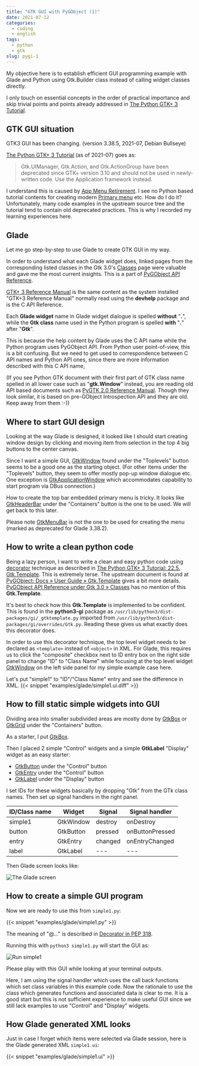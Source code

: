 ```yaml
---
title: "GTK GUI with PyGObject (1)"
date: 2021-07-12
categories:
  - coding
  - english
tags:
  - python
  - gtk
slug: pygi-1
---
```


My objective here is to establish efficient GUI programming example with Glade
and Python using Gtk.Builder class instead of calling widget classes directly.

I only touch on essential concepts in the order of practical importance and
skip trivial points and points already addressed in
[The Python GTK+ 3 Tutorial](https://python-gtk-3-tutorial.readthedocs.io/en/latest/).

## GTK GUI situation

GTK3 GUI has been changing.  (version 3.38.5, 2021-07, Debian Bullseye)

[The Python GTK+ 3 Tutorial](https://python-gtk-3-tutorial.readthedocs.io/en/latest/menus.html)
(as of 2021-07) goes as:

> Gtk.UIManager, Gtk.Action, and Gtk.ActionGroup have been deprecated since
> GTK+ version 3.10 and should not be used in newly-written code. Use the
> Application framework instead.

I understand this is caused by
[App Menu Retirement](https://gitlab.gnome.org/GNOME/Initiatives/-/wikis/App-Menu-Retirement).
I see no Python based tutorial contents for creating modern
[Primary menu](https://developer.gnome.org/hig/stable/primary-menus.html.en)
etc.  How do I do it?  Unfortunately, many code examples in the upstream source
tree and the tutorial tend to contain old deprecated practices.  This is why I
recorded my learning experiences here.

## Glade

Let me go step-by-step to use Glade to create GTK GUI in my way.

In order to understand what each Glade widget does, linked pages from the
corresponding listed classes in the Gtk 3.0's
[Classes](https://lazka.github.io/pgi-docs/Gtk-3.0/classes.html) page were
valuable and gave me the most current insights.  This is a part of
[PyGObject API Reference](https://lazka.github.io/pgi-docs/).

[GTK+ 3 Reference Manual](https://developer.gnome.org/gtk3/stable/) is the same
content as the system installed "GTK+3 Reference Manual" normally read using
the __devhelp__ package and is the C API Reference.

Each __Glade widget__ name in Glade widget dialogue is spelled __without__
"__.__", while the __Gtk class__ name used in the Python program is spelled
__with__ "__.__" after "__Gtk__".

This is because the help content by Glade uses the C API name while the Python
program uses PyGObject API.  From Python user point-of-view, this is a bit
confusing.  But we need to get used to correspondence between C API names and
Python API ones, since there are more information described with this C API
name,

(If you see Python GTK document with their first part of GTK class name
spelled in all lower case such as "__gtk.Window__" instead, you are reading old
API based documents such as
[PyGTK 2.0 Reference Manual](https://developer.gnome.org/pygtk/stable/).
Though they look similar, it is based on pre-GObject Introspection API and
they are old.  Keep away from them :-))

## Where to start GUI design

Looking at the way Glade is designed, it looked like I should start creating
window design by clicking and moving item from selection in the top 4 big
buttons to the center canvas.

Since I want a simple GUI,
[GtkWindow](https://lazka.github.io/pgi-docs/Gtk-3.0/classes/Window.html)
found under the "Toplevels" button seems to be a good one as the starting
object.  (For other items under the "Toplevels" button, they seem to offer
mostly pop-up window dialogue etc.  One exception is
[GtkApplicationWindow](https://lazka.github.io/pgi-docs/Gtk-3.0/classes/ApplicationWindow.html)
which accommodates capability to start program via DBus connection.)

How to create the top bar embedded primary menu is tricky.  It looks like
[GtkHeaderBar](https://lazka.github.io/pgi-docs/Gtk-3.0/classes/HeaderBar.html)
under the "Containers" button is the one to be used. We will get back to this
later.

Please note
[GtkMenuBar](https://lazka.github.io/pgi-docs/Gtk-3.0/classes/MenuBar.html)
is not the one to be used for creating the menu (marked as deprecated for Glade
3.38.2).

## How to write a clean python code

Being a lazy person, I want to write a clean and easy python code using
[decorator](https://www.python.org/dev/peps/pep-0318/) technique as described
in
[The Python GTK+ 3 Tutorial: 22.5.  Gtk.Template](https://python-gtk-3-tutorial.readthedocs.io/en/latest/builder.html#gtk-template).
This is extremely terse.  The upstream document is found at
[PyGObject: Docs » User Guide » Gtk.Template](https://pygobject.readthedocs.io/en/latest/guide/gtk_template.html)
gives a bit more details.
[PyGObject API Reference under Gtk 3.0 » Classes](https://lazka.github.io/pgi-docs/Gtk-3.0/classes.html)
has no mention of this __Gtk.Template__.

It's best to check how this __Gtk.Template__ is implemented to be confident.
This is found in the __python3-gi__ package as
`/usr/lib/python3/dist-packages/gi/_gtktemplate.py` imported from
`/usr/lib/python3/dist-packages/gi/overrides/Gtk.py`.  Reading these gives us
what exactly does this decorator does.

In order to use this decorator technique, the top level widget needs to be
declared as `<template>` instead of `<object>` in XML.  For Glade, this
requires us to click the "composite" checkbox next to ID entry box on the right
side panel to change "ID" to "Class Name" while focusing at the top level
widget
[GtkWindow](https://lazka.github.io/pgi-docs/Gtk-3.0/classes/Window.html) on
the left side panel for my simple example case here.

Let's put "simple1" to "ID"/"Class Name" entry and see the difference in
XML.
{{< snippet "examples/glade/simple1.ui.diff" >}}

## How to fill static simple widgets into GUI

Dividing area into smaller subdivided areas are mostly done by
[GtkBox](https://lazka.github.io/pgi-docs/Gtk-3.0/classes/Box.html)
or
[GtkGrid](https://lazka.github.io/pgi-docs/Gtk-3.0/classes/Grid.html)
under the "Containers" button.

As a starter, I put
[GtkBox](https://lazka.github.io/pgi-docs/Gtk-3.0/classes/Box.html).

Then I placed 2 simple "Control" widgets and a simple __GtkLabel__
"Display" widget as an easy starter:
* [GtkButton](https://lazka.github.io/pgi-docs/Gtk-3.0/classes/Button.html) under the "Control" button
* [GtkEntry](https://lazka.github.io/pgi-docs/Gtk-3.0/classes/Entry.html) under the "Control" button
* [GtkLabel](https://lazka.github.io/pgi-docs/Gtk-3.0/classes/Label.html) under the "Display" button

I set IDs for these widgets basically by dropping "Gtk" from the GTk class
names.  Then set up signal handlers in the right panel.

| ID/Class name     | Widget               | Signal            | Signal handler  |
|-------------------|----------------------|-------------------|-----------------|
| simple1           | GtkWindow            | destroy           | onDestroy       |
| button            | GtkButton            | pressed           | onButtonPressed |
| entry             | GtkEntry             | changed           | onEntryChanged  |
| label             | GtkLabel             | ---               |  ---              |

Then Glade screen looks like:

![The Glade screen](/img/simple1-glade.png)

## How to create a simple GUI program

Now we are ready to use this from `simple1.py`:

{{< snippet "examples/glade/simple1.py" >}}

The meaning of "@..." is described in [Decorator in PEP 318](https://www.python.org/dev/peps/pep-0318/).

Running this with `python3 simple1.py` will start the GUI as:

![Run simple1](/img/simple1-py.png)

Please play with this GUI while looking at your terminal outputs.

Here, I am using the signal handler which uses the call back functions which set
class variables in this example code.  Now the rationale to use the class which
generates functions and associated data is clear to me.  It is a good start but
this is not sufficient experience to make useful GUI since we still lack
examples to use "Control" and "Display" widgets.

## How Glade generated XML looks

Just in case I forget which items were selected via Glade session, here is the
Glade generated XML `simple1.ui`:

{{< snippet "examples/glade/simple1.ui" >}}

<!-- vim: set sw=2 sts=2 ai si et tw=79 ft=markdown: -->
